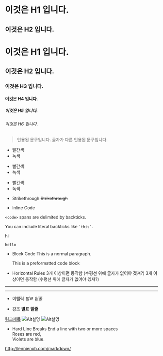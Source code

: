 이것은 H1 입니다.
========================================

이것은 H2 입니다.
----------------------------------------

# 이것은 H1 입니다.
## 이것은 H2 입니다.
### 이것은 H3 입니다.
#### 이것은 H4 입니다.
##### 이것은 H5 입니다.
###### 이것은 H6 입니다.

> 인용된 문구입니다.
> 글자가 다른 인용된 문구입니다.

- 빨간색  
- 녹색

* 빨간색  
* 녹색

+ 빨간색  
+ 녹색


- Strikethrough
~~Strikethrough~~

- Inline Code

`<code>` spans are delimited by backticks.

You can include literal backticks like `` `this` ``.

hi
```
hello
```


- Block Code
This is a normal paragraph.

    This is a preformatted
	code block


- Horizontal Rules
3개 이상이면 동작함 (수평선 위에 글자가 없어야 겠져?)
3개 이상이면 동작함 (수평선 위에 글자가 없어야 겠져?)

-----------------

*****************



- 이탤릭
*별표*
_밑줄_

- 강조
**별표**
__밑줄__


[링크제목](http://naver.com)
![Alt설명](https://upload.wikimedia.org/wikipedia/commons/a/ac/Approve_icon.svg "title")
![Alt설명](http://www.youtube.com/watch?v=mKdzqurDwCk)


- Hard Line Breaks
End a line with two or more spaces  
Roses are red,   
Violets are blue.  


http://lennienoh.com/markdown/


